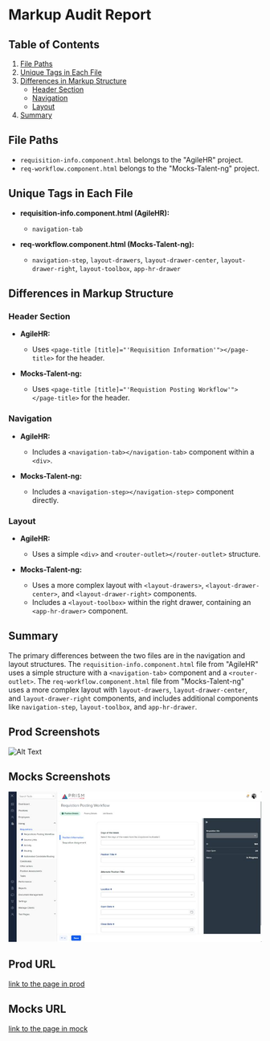 # Markup Audit Report

## Table of Contents

1. [File Paths](#file-paths)
2. [Unique Tags in Each File](#unique-tags-in-each-file)
3. [Differences in Markup Structure](#differences-in-markup-structure)
   - [Header Section](#header-section)
   - [Navigation](#navigation)
   - [Layout](#layout)
4. [Summary](#summary)

## File Paths

- `requisition-info.component.html` belongs to the "AgileHR" project.
- `req-workflow.component.html` belongs to the "Mocks-Talent-ng" project.

## Unique Tags in Each File

- **requisition-info.component.html (AgileHR):**

  - `navigation-tab`

- **req-workflow.component.html (Mocks-Talent-ng):**
  - `navigation-step`, `layout-drawers`, `layout-drawer-center`, `layout-drawer-right`, `layout-toolbox`, `app-hr-drawer`

## Differences in Markup Structure

### Header Section

- **AgileHR:**

  - Uses `<page-title [title]="'Requisition Information'"></page-title>` for the header.

- **Mocks-Talent-ng:**
  - Uses `<page-title [title]="'Requistion Posting Workflow'"></page-title>` for the header.

### Navigation

- **AgileHR:**

  - Includes a `<navigation-tab></navigation-tab>` component within a `<div>`.

- **Mocks-Talent-ng:**
  - Includes a `<navigation-step></navigation-step>` component directly.

### Layout

- **AgileHR:**

  - Uses a simple `<div>` and `<router-outlet></router-outlet>` structure.

- **Mocks-Talent-ng:**
  - Uses a more complex layout with `<layout-drawers>`, `<layout-drawer-center>`, and `<layout-drawer-right>` components.
  - Includes a `<layout-toolbox>` within the right drawer, containing an `<app-hr-drawer>` component.

## Summary

The primary differences between the two files are in the navigation and layout structures. The `requisition-info.component.html` file from "AgileHR" uses a simple structure with a `<navigation-tab>` component and a `<router-outlet>`. The `req-workflow.component.html` file from "Mocks-Talent-ng" uses a more complex layout with `layout-drawers`, `layout-drawer-center`, and `layout-drawer-right` components, and includes additional components like `navigation-step`, `layout-toolbox`, and `app-hr-drawer`.

## Prod Screenshots

![Alt Text](./img-dev.jpg)

## Mocks Screenshots

![Alt Text](./img-mocks.jpg)

## Prod URL

[link to the page in prod](https://piedpiper.agilehr.net/hiring/requisitions/requisition_01j203caetfqpangs4gptyke4k/requisition-info/position-details)

## Mocks URL

[link to the page in mock](http://localhost:4340/hiring/requisitions/1/req-workflow/position-details)

